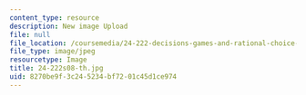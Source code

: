 ```yaml
---
content_type: resource
description: New image Upload
file: null
file_location: /coursemedia/24-222-decisions-games-and-rational-choice-spring-2008/8270be9f3c245234bf7201c45d1ce974_24-222s08-th.jpg
file_type: image/jpeg
resourcetype: Image
title: 24-222s08-th.jpg
uid: 8270be9f-3c24-5234-bf72-01c45d1ce974
---
```

